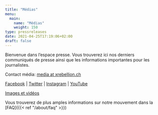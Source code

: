 ```yaml
---
title: "Médias"
menu:
  main:
    name: "Médias"
    weight: 150
type: pressreleases
date: 2021-04-25T17:19:06+02:00
draft: false
---
```


Bienvenue dans l’espace presse. Vous trouverez ici nos derniers communiqués de presse ainsi que les informations importantes pour les journalistes.

Contact média: [media at xrebellion.ch](media@xrebellion.ch)

[Facebook](https://facebook.com/XRSwitzerland) | [Twitter](https://twitter.com/@xrSchweiz) | [Instagram](https://instagram.com/xr_switzerland) | [YouTube](https://www.youtube.com/channel/UCcXrHicgZhfhCWg2cCrXCsA)

[Images et vidéos](https://show.pics.io/xr-global-media-resources-public/search?tagId=5fa93cf0af1bf200110c09a7)

Vous trouverez de plus amples informations sur notre mouvement dans la [FAQ]({{< ref "/about/faq" >}})
